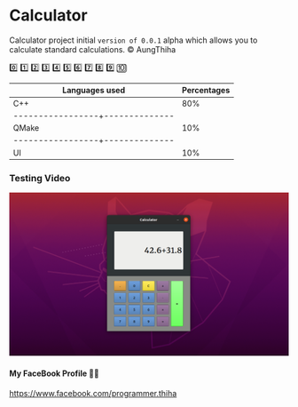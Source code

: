 # Calculator
Calculator project initial `version of 0.0.1` alpha which allows you to calculate standard calculations. :copyright: AungThiha


:zero: :one: :two: :three: :four: :five: :six: :seven: :eight: :nine: :keycap_ten: 


| Languages used  | Percentages  | 
|-----------------|:-------------|
| C++             |     80%      |
|-----------------+--------------|
| QMake           |     10%      |
|-----------------+--------------|
| UI              |     10%      |


### Testing Video

[![](https://github.com/Thiha112/Calculator/blob/main/Calculator_version_0.0.1.png)](http://www.youtube.com/watch?v=DHBVx2mURvQ&t=4s)


#### My FaceBook Profile :man_technologist:
https://www.facebook.com/programmer.thiha
